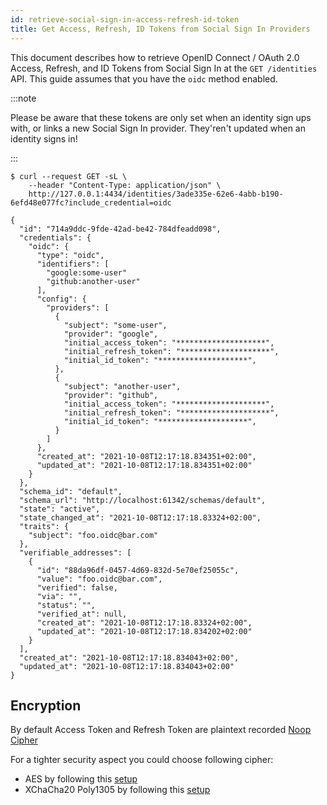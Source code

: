 ```yaml
---
id: retrieve-social-sign-in-access-refresh-id-token
title: Get Access, Refresh, ID Tokens from Social Sign In Providers
---
```


This document describes how to retrieve OpenID Connect / OAuth 2.0 Access,
Refresh, and ID Tokens from Social Sign In at the `GET /identities` API. This
guide assumes that you have the `oidc` method enabled.

:::note

Please be aware that these tokens are only set when an identity sign ups with,
or links a new Social Sign In provider. They'ren't updated when an identity
signs in!

:::

```shell script
$ curl --request GET -sL \
    --header "Content-Type: application/json" \
    http://127.0.0.1:4434/identities/3ade335e-62e6-4abb-b190-6efd48e077fc?include_credential=oidc

{
  "id": "714a9ddc-9fde-42ad-be42-784dfeadd098",
  "credentials": {
    "oidc": {
      "type": "oidc",
      "identifiers": [
        "google:some-user"
        "github:another-user"
      ],
      "config": {
        "providers": [
          {
            "subject": "some-user",
            "provider": "google",
            "initial_access_token": "********************",
            "initial_refresh_token": "********************",
            "initial_id_token": "********************",
          },
          {
            "subject": "another-user",
            "provider": "github",
            "initial_access_token": "********************",
            "initial_refresh_token": "********************",
            "initial_id_token": "********************",
          }
        ]
      },
      "created_at": "2021-10-08T12:17:18.834351+02:00",
      "updated_at": "2021-10-08T12:17:18.834351+02:00"
    }
  },
  "schema_id": "default",
  "schema_url": "http://localhost:61342/schemas/default",
  "state": "active",
  "state_changed_at": "2021-10-08T12:17:18.83324+02:00",
  "traits": {
    "subject": "foo.oidc@bar.com"
  },
  "verifiable_addresses": [
    {
      "id": "88da96df-0457-4d69-832d-5e70ef25055c",
      "value": "foo.oidc@bar.com",
      "verified": false,
      "via": "",
      "status": "",
      "verified_at": null,
      "created_at": "2021-10-08T12:17:18.83324+02:00",
      "updated_at": "2021-10-08T12:17:18.834202+02:00"
    }
  ],
  "created_at": "2021-10-08T12:17:18.834043+02:00",
  "updated_at": "2021-10-08T12:17:18.834043+02:00"
}
```

## Encryption

By default Access Token and Refresh Token are plaintext recorded
[Noop Cipher](setting-up-noop-cipher-parameters.mdx)

For a tighter security aspect you could choose following cipher:

- AES by following this [setup](setting-up-aes-cipher-parameters.mdx)
- XChaCha20 Poly1305 by following this
  [setup](setting-up-xchacha-cipher-parameters.mdx)
